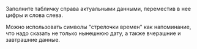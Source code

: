 Заполните табличку справа актуальными данными, переместив в нее цифры и слова слева.

Можно использовать символы "стрелочки времен" как напоминание, что надо сказать не только нынешнюю дату, а также вчерашние и завтрашние данные. 
